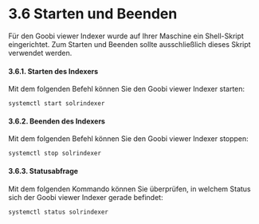 # 3.6 Starten und Beenden

Für den Goobi viewer Indexer wurde auf Ihrer Maschine ein Shell-Skript eingerichtet. Zum Starten und Beenden sollte ausschließlich dieses Skript verwendet werden.

#### 3.6.1. Starten des Indexers <a id="H3.6.1.StartendesIndexers"></a>

Mit dem folgenden Befehl können Sie den Goobi viewer Indexer starten:

```text
systemctl start solrindexer
```

#### 3.6.2. Beenden des Indexers <a id="H3.6.2.BeendendesIndexers"></a>

Mit dem folgenden Befehl können Sie den Goobi viewer Indexer stoppen:

```text
systemctl stop solrindexer
```

#### 3.6.3. Statusabfrage <a id="H3.6.3.Statusabfrage"></a>

Mit dem folgenden Kommando können Sie überprüfen, in welchem Status sich der Goobi viewer Indexer gerade befindet:

```text
systemctl status solrindexer
```




